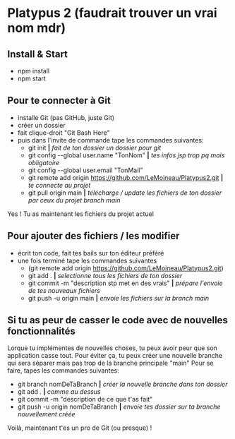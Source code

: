 # Platypus 2 (faudrait trouver un vrai nom mdr)

## Install & Start

- npm install
- npm start

## Pour te connecter à Git
- installe Git (pas GitHub, juste Git)
- créer un dossier
- fait clique-droit "Git Bash Here"
- puis dans l'invite de commande tape les commandes suivantes:
  - git init    **|** *fait de ton dossier un dossier pour git*
  - git config --global user.name "TonNom"    **|** *tes infos jsp trop pq mais obligatoire*
  - git config --global user.email "TonMail"
  - git remote add origin https://github.com/LeMoineau/Platypus2.git    **|** *te connecte au projet*
  - git pull origin main    **|** *télécharge / update les fichiers de ton dossier par ceux du projet branch main*

Yes ! Tu as maintenant les fichiers du projet actuel

## Pour ajouter des fichiers / les modifier
- écrit ton code, fait tes bails sur ton éditeur préféré
- une fois terminé tape les commandes suivantes
  - (git remote add origin https://github.com/LeMoineau/Platypus2.git)
  - git add .    **|** *selectionne tous les fichiers de ton dossier*
  - git commit -m "description stp met en des vrais"    **|** *prépare l'envoie de tes nouveaux fichiers*
  - git push -u origin main    **|** *envoie les fichiers sur la branch main*

## Si tu as peur de casser le code avec de nouvelles fonctionnalités
Lorque tu implémentes de nouvelles choses, tu peux avoir peur que son application casse tout.
Pour éviter ça, tu peux créer une nouvelle branche qui sera séparer mais pas trop de la branche principale "main"
Pour se faire, tapes les commandes suivantes:
- git branch nomDeTaBranch    **|** *créer la nouvelle branche dans ton dossier*
- git add .    **|** *comme au dessus*
- git commit -m "description de ce que t'as fait"
- git push -u origin nomDeTaBranch    **|** *envoie tes dossier sur ta branche nouvellement créée*

Voilà, maintenant t'es un pro de Git (ou presque) !
